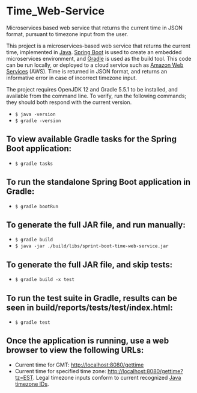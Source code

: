 # Time_Web-Service
Microservices based web service that returns the current time in JSON format, pursuant to timezone input from the user.

This project is a microservices-based web service that returns the current time, implemented in [Java](https://java.com/en/). [Spring Boot](https://projects.spring.io/spring-boot/) is used to create an embedded microservices environment, and [Gradle](https://gradle.org/) is used as the build tool. This code can be run locally, or deployed to a cloud service such as [Amazon Web Services](https://aws.amazon.com/) (AWS). Time is returned in JSON format, and returns an informative error in case of incorrect timezone input.
 
The project requires OpenJDK 12 and Gradle 5.5.1 to be installed, and available from the command line. To verify, run the following commands; they should both respond with the current version.
* `$ java -version` 
* `$ gradle -version`

## To view available Gradle tasks for the Spring Boot application:
* `$ gradle tasks`

## To run the standalone Spring Boot application in Gradle:
* `$ gradle bootRun`

## To generate the full JAR file, and run manually:
* `$ gradle build`
* `$ java -jar ./build/libs/sprint-boot-time-web-service.jar`

## To generate the full JAR file, and skip tests:
* `$ gradle build -x test`

## To run the test suite in Gradle, results can be seen in build/reports/tests/test/index.html:
* `$ gradle test`

## Once the application is running, use a web browser to view the following URLs:
* Current time for GMT: [http://localhost:8080/gettime](http://localhost:8080/gettime)
* Current time for specified time zone: [http://localhost:8080/gettime?tz=EST](http://localhost:8080/gettime?tz=EST). Legal timezone inputs conform to current recognized [Java timezone IDs](https://garygregory.wordpress.com/2013/06/18/what-are-the-java-timezone-ids/). 
